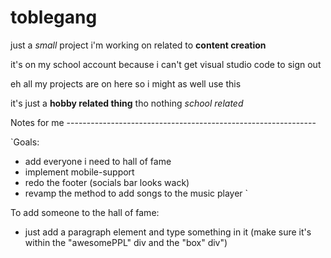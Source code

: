 # toblegang

just a *small* project i'm working on related to **content creation**

it's on my school account because i can't get visual studio code to sign out

eh all my projects are on here so i might as well use this

it's just a **hobby related thing** tho nothing *school related*

Notes for me --------------------------------------------------------------

`Goals:

* add everyone i need to hall of fame
* implement mobile-support
* redo the footer (socials bar looks wack)
* revamp the method to add songs to the music player
`

To add someone to the hall of fame:
* just add a paragraph element and type something in it
(make sure it's within the "awesomePPL" div and the "box" div")
